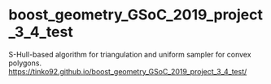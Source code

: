 # boost_geometry_GSoC_2019_project_3_4_test
S-Hull-based algorithm for triangulation and uniform sampler for convex polygons.
https://tinko92.github.io/boost_geometry_GSoC_2019_project_3_4_test/
